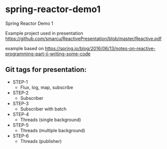 # spring-reactor-demo1
Spring Reactor Demo 1

Example project used in presentation https://github.com/smarcu/ReactivePresentation/blob/master/Reactive.pdf

example based on https://spring.io/blog/2016/06/13/notes-on-reactive-programming-part-ii-writing-some-code


## Git tags for presentation:
* STEP-1
    * Flux, log, map, subscribe
* STEP-2
    * Subscriber
* STEP-3
    * Subscriber with batch
* STEP-4
    * Threads (single background)
* STEP-5
    * Threads (multiple background)
* STEP-6
    * Threads (publisher)
